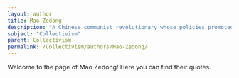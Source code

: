 ```yaml
---
layout: author
title: Mao Zedong
description: "A Chinese communist revolutionary whose policies promoted collectivization through the Great Leap Forward, attempting to create a socialist society based on collective agriculture."
subject: "Collectivism"
parent: Collectivism
permalink: /Collectivism/authors/Mao-Zedong/
---
```


Welcome to the page of Mao Zedong! Here you can find their quotes.
